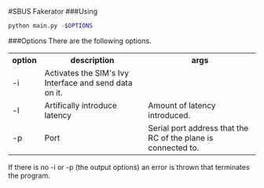 #SBUS Fakerator
###Using
```bash
python main.py -$OPTIONS
```

###Options
There are the following options.
<table>
	<tr>
    	<th>option</th>
        <th>description</th>
        <th>args</th>
   	</tr>
	<tr>
    	<td>-i</td>
        <td>Activates the SIM's Ivy Interface and send data on it.</td>
        <td></td>
  	</tr>
    <tr>
    	<td>-l</td>
        <td>Artifically introduce latency</td>
        <td>Amount of latency introduced.</td>
   	</tr>
    <tr>
    	<td>-p</td>
        <td>Port</td>
        <td>Serial port address that the RC of the plane is connected to.</td>
  	</tr>

</table>

If there is no -i or -p (the output options) an error is thrown that terminates the program.
